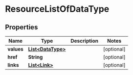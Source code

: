 

# ResourceListOfDataType

## Properties

Name | Type | Description | Notes
------------ | ------------- | ------------- | -------------
**values** | [**List&lt;DataType&gt;**](DataType.md) |  |  [optional]
**href** | **String** |  |  [optional]
**links** | [**List&lt;Link&gt;**](Link.md) |  |  [optional]



